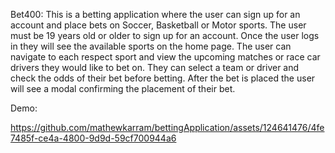 Bet400: 
This is a betting application where the user can sign up for an account and place bets on Soccer, Basketball or Motor sports. The user must be 19 years old or older to sign up for an account. 
Once the user logs in they will see the available sports on the home page. The user can navigate to each respect sport and view the upcoming matches or race car drivers they would like to bet on. 
They can select a team or driver and check the odds of their bet before betting. After the bet is placed the user will see a modal confirming the placement of their bet. 

Demo: 


https://github.com/mathewkarram/bettingApplication/assets/124641476/4fe7485f-ce4a-4800-9d9d-59cf700944a6


